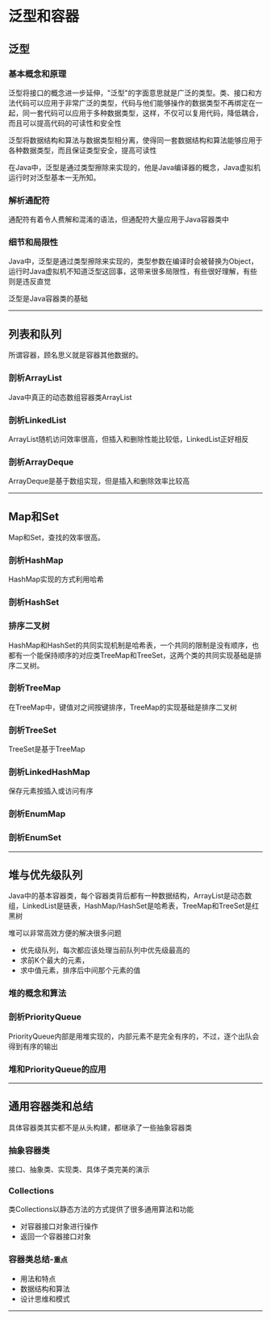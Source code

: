 #   泛型和容器

##  泛型

### 基本概念和原理

泛型将接口的概念进一步延伸，"泛型"的字面意思就是广泛的类型。类、接口和方法代码可以应用于非常广泛的类型，代码与他们能够操作的数据类型不再绑定在一起，同一套代码可以应用于多种数据类型，这样，不仅可以复用代码，降低耦合，而且可以提高代码的可读性和安全性

泛型将数据结构和算法与数据类型相分离，使得同一套数据结构和算法能够应用于各种数据类型，而且保证类型安全，提高可读性

在Java中，泛型是通过类型擦除来实现的，他是Java编译器的概念，Java虚拟机运行时对泛型基本一无所知。

### 解析通配符

通配符有着令人费解和混淆的语法，但通配符大量应用于Java容器类中

### 细节和局限性

Java中，泛型是通过类型擦除来实现的，类型参数在编译时会被替换为Object，运行时Java虚拟机不知道泛型这回事，这带来很多局限性，有些很好理解，有些则是违反直觉

泛型是Java容器类的基础

----

##  列表和队列

所谓容器，顾名思义就是容器其他数据的。

### 剖析ArrayList

Java中真正的动态数组容器类ArrayList

### 剖析LinkedList

ArrayList随机访问效率很高，但插入和删除性能比较低，LinkedList正好相反

### 剖析ArrayDeque

ArrayDeque是基于数组实现，但是插入和删除效率比较高

----

##  Map和Set

Map和Set，查找的效率很高。

### 剖析HashMap

HashMap实现的方式利用哈希

### 剖析HashSet

### 排序二叉树

HashMap和HashSet的共同实现机制是哈希表，一个共同的限制是没有顺序，也都有一个能保持顺序的对应类TreeMap和TreeSet，这两个类的共同实现基础是排序二叉树。

### 剖析TreeMap

在TreeMap中，键值对之间按键排序，TreeMap的实现基础是排序二叉树

### 剖析TreeSet

TreeSet是基于TreeMap

### 剖析LinkedHashMap

保存元素按插入或访问有序

### 剖析EnumMap

### 剖析EnumSet

----

##  堆与优先级队列

Java中的基本容器类，每个容器类背后都有一种数据结构，ArrayList是动态数组，LinkedList是链表，HashMap/HashSet是哈希表，TreeMap和TreeSet是红黑树

堆可以非常高效方便的解决很多问题
-   优先级队列，每次都应该处理当前队列中优先级最高的
-   求前K个最大的元素，
-   求中值元素，排序后中间那个元素的值

### 堆的概念和算法

### 剖析PriorityQueue

PriorityQueue内部是用堆实现的，内部元素不是完全有序的，不过，逐个出队会得到有序的输出

### 堆和PriorityQueue的应用

----

##  通用容器类和总结

具体容器类其实都不是从头构建，都继承了一些抽象容器类

### 抽象容器类

接口、抽象类、实现类、具体子类完美的演示


### Collections

类Collections以静态方法的方式提供了很多通用算法和功能
-   对容器接口对象进行操作
-   返回一个容器接口对象

### 容器类总结-`重点`
-   用法和特点
-   数据结构和算法
-   设计思维和模式


----

